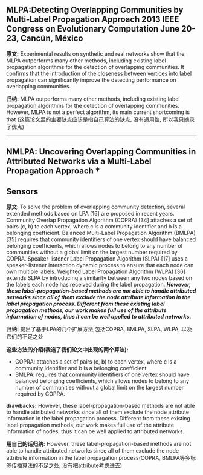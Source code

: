 ## MLPA:Detecting Overlapping Communities by Multi-Label Propagation Approach 2013 IEEE Congress on Evolutionary Computation June 20-23, Cancún, México

**原文:** Experimental results on synthetic and real 
networks show that the MLPA outperforms many other 
methods, including existing label propagation algorithms for 
the detection of overlapping communities. It confirms that 
the introduction of the closeness between vertices into label 
propagation can significantly improve the detecting 
performance on overlapping communities.

**归纳:** MLPA outperforms many other methods, including existing label propagation algorithms for the detection of overlapping communities. However, MLPA is not a perfect algorithm, its main current shortcoming is that (这篇论文里的主要缺点应该是指自己算法的缺点, 没有通用性, 所以我只摘录了优点)

---

## NMLPA: Uncovering Overlapping Communities in Attributed Networks via a Multi-Label Propagation Approach † 
## Sensors

**原文**: To solve the problem of overlapping community detection, several extended methods based on
LPA [16] are proposed in recent years. Community Overlap Propagation Algorithm (COPRA) [34]
attaches a set of pairs (c, b) to each vertex, where c is a community identifier and b is a belonging
coefficient. Balanced Multi-Label Propagation Algorithm (BMLPA) [35] requires that community
identifiers of one vertex should have balanced belonging coefficients, which allows nodes to belong
to any number of communities without a global limit on the largest number required by COPRA.
Speaker-listener Label Propagation Algorithm (SLPA) [17] uses a speaker-listener interaction dynamic
process to ensure that each node can own multiple labels. Weighted Label Propagation Algorithm
(WLPA) [36] extends SLPA by introducing a similarity between any two nodes based on the labels each
node has received during the label propagation. _**However, these label-propagation-based methods are
not able to handle attributed networks since all of them exclude the node attribute information in the
label propagation process. Different from these existing label propagation methods, our work makes
full use of the attribute information of nodes, thus it can be well applied to attributed networks.**_

**归纳:** 提出了基于LPA的几个扩展方法,包括COPRA, BMLPA, SLPA, WLPA, 以及它们的不足之处

**这些方法的介绍(我选了我们论文中出现的两个算法):**
- COPRA: attaches a set of pairs (c, b) to each vertex, where c is a community identifier and b is a belonging coefficient
- BMLPA: requires that community identifiers of one vertex should have balanced belonging coefficients, which allows nodes to belong to any number of communities without a global limit on the largest number required by COPRA.

**drawbacks:** However, these label-propagation-based methods are not able to handle attributed networks since all of them exclude the node attribute information in the label propagation process. Different from these existing label propagation methods, our work makes full use of the attribute information of nodes, thus it can be well applied to attributed networks. 

**用自己的话归纳:** However, these label-propagation-based methods are not able to handle attributed networks since all of them exclude the node attribute information in the label propagation process(COPRA, BMLPA等多标签传播算法的不足之处, 没有把attribute考虑进去) 